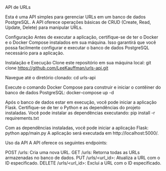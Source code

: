 API de URLs

Esta é uma API simples para gerenciar URLs em um banco de dados PostgreSQL. A API oferece operações básicas de CRUD (Create, Read, Update, Delete) para manipular URLs.

Configuração Antes de executar a aplicação, certifique-se de ter o Docker e o Docker Compose instalados em sua máquina. 
Isso garantirá que você possa facilmente configurar e executar o banco de dados PostgreSQL necessário para a aplicação.

Instalação e Execução 
Clone este repositório em sua máquina local: 
git clone https://github.com/LeeKauffman/urls-api.git

Navegue até o diretório clonado: 
cd urls-api

Execute o comando Docker Compose para construir e iniciar o contêiner do banco de dados PostgreSQL: 
docker-compose up -d

Após o banco de dados estar em execução, você pode iniciar a aplicação Flask. Certifique-se de ter o Python e as dependências do projeto instaladas. 
Você pode instalar as dependências executando: 
pip install -r requirements.txt

Com as dependências instaladas, você pode iniciar a aplicação Flask: python app/main.py A aplicação será executada em http://localhost:5000/.

Uso da API A API oferece os seguintes endpoints:

POST /urls: Cria uma nova URL. 
GET /urls: Retorna todas as URLs armazenadas no banco de dados. 
PUT /urls/<url_id>: Atualiza a URL com o ID especificado. 
DELETE /urls/<url_id>: Exclui a URL com o ID especificado.
